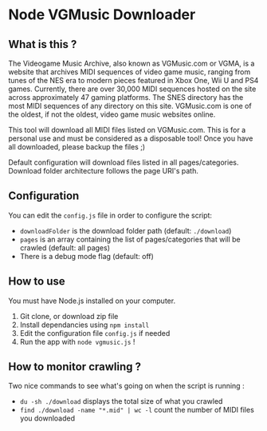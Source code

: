 # Node VGMusic Downloader

What is this ?
--------------

The Videogame Music Archive, also known as VGMusic.com or VGMA, is a website that archives MIDI sequences of video game music, ranging from tunes of the NES era to modern pieces featured in Xbox One, Wii U and PS4 games. Currently, there are over 30,000 MIDI sequences hosted on the site across approximately 47 gaming platforms. The SNES directory has the most MIDI sequences of any directory on this site. VGMusic.com is one of the oldest, if not the oldest, video game music websites online.

This tool will download all MIDI files listed on VGMusic.com.
This is for a personal use and must be considered as a disposable tool! Once you have all downloaded, please backup the files ;)

Default configuration will download files listed in all pages/categories. Download folder architecture follows the page URI's path.

Configuration
-------------

You can edit the `config.js` file in order to configure the script:

* `downloadFolder` is the download folder path (default: `./download`)
* `pages` is an array containing the list of pages/categories that will be crawled (default: all pages)
* There is a debug mode flag (default: off)

How to use
----------

You must have Node.js installed on your computer.

1. Git clone, or download zip file
2. Install dependancies using `npm install`
3. Edit the configuration file `config.js` if needed
3. Run the app with `node vgmusic.js` !

How to monitor crawling ?
-------------------------

Two nice commands to see what's going on when the script is running : 

* `du -sh ./download` displays the total size of what you crawled
* `find ./download -name "*.mid" | wc -l` count the number of MIDI files you downloaded
